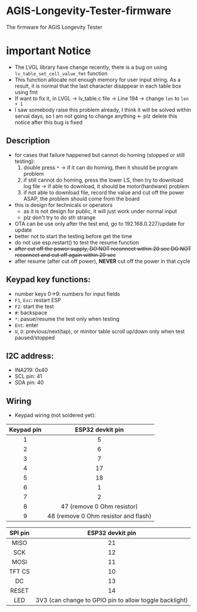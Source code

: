 # AGIS-Longevity-Tester-firmware
The firmware for AGIS Longevity Tester

# important Notice
+ The LVGL library have change recently, there is a bug on using `lv_table_set_cell_value_fmt` function
+ This function allocate not enough memory for user input string. As a result, it is normal that the last character disappear in each table box using fmt
+ If want to fix it, in LVGL -> lv_table.c file -> Line 194 -> change `len` to `len + 1`
+ I saw somebody raise this problem already, I think it will be solved within serval days, so I am not going to change anything <- plz delete this notice after this bug is fixed

## Description
- for cases that failure happened but cannot do homing (stopped or still testing):
    1. double press `*` -> if it can do homing, then it should be program problem
    2. if still cannot do homing, press the lower LS, then try to download log file -> if able to download, it should be motor(hardware) problem
    3. if not able to download file, record the value and cut off the power ASAP, the problem should come from the board
- this is design for technicals or operators
    - as it is not design for public, it will just work under normal input
    - plz don't try to do sth strange
- OTA can be use only after the test end, go to 192.168.0.227/update for update
- better not to start the testing before get the time
- do not use esp.restart() to test the resume function
- ~~after cut off the power supply, ~~~~DO NOT reconnect within 20 sec~~~~ DO NOT reconnect and cut off again within 20 sec~~
- after resume (after cut off power), **NEVER** cut off the power in that cycle

## Keypad key functions:
+ number keys 0->9: numbers for input fields
+ `F1`, `Esc`: restart ESP
+ `F2`: start the test
+ `#`: backspace
+ `*`: pasue/resume the test only when testing
+ `Ent`: enter
+ `U`, `D`: previous/next(tap), or minitor table scroll up/down only when test paused/stopped

## I2C address:
+ INA219: 0x40
+ SCL pin: 41
+ SDA pin: 40

## Wiring
- Keypad wiring (not soldered yet):

| **Keypad pin** | **ESP32 devkit pin**                                 |
|:--------------:|:----------------------------------------------------:|
|        1       |           5                                          |
|        2       |           6                                          |
|        3       |           7                                          |
|        4       |          17                                          |
|        5       |          18                                          |
|        6       |           1                                          |
|        7       |           2                                          |
|        8       |          47 (remove 0 Ohm resistor)                  |
|        9       |          48 (remove 0 Ohm resistor and flash)        |

| **SPI pin** |                  **ESP32 devkit pin**                  |
|:-----------:|:------------------------------------------------------:|
|     MISO    |                           21                           |
|     SCK     |                           12                           |
|     MOSI    |                           11                           |
|    TFT CS   |                           10                           |
|      DC     |                           13                           |
|    RESET    |                           14                           |
|     LED     | 3V3 (can change to GPIO pin to allow toggle backlight) |